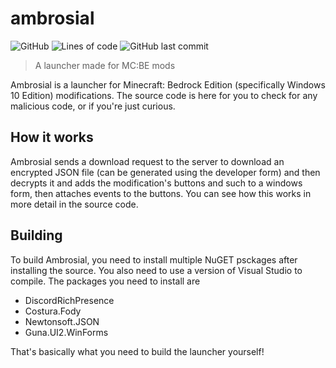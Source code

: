 # ambrosial
![GitHub](https://img.shields.io/github/license/disepi/ambrosial)
![Lines of code](https://img.shields.io/tokei/lines/github/disepi/ambrosial)
![GitHub last commit](https://img.shields.io/github/last-commit/disepi/ambrosial)
> A launcher made for MC:BE mods
> 
Ambrosial is a launcher for Minecraft: Bedrock Edition (specifically Windows 10 Edition) modifications. The source code is here for you to check for any malicious code, or if you're just curious.

## How it works
Ambrosial sends a download request to the server to download an encrypted JSON file (can be generated using the developer form) and then decrypts it and adds the modification's buttons and such to a windows form, then attaches events to the buttons. You can see how this works in more detail in the source code.

## Building
To build Ambrosial, you need to install multiple NuGET psckages after installing the source. You also need to use a version of Visual Studio to compile. The packages you need to install are
- DiscordRichPresence
- Costura.Fody
- Newtonsoft.JSON
- Guna.UI2.WinForms

That's basically what you need to build the launcher yourself!
